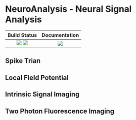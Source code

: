 # NeuroAnalysis - Neural Signal Analysis

| **Build Status**                                              | **Documentation**                 |
|:-------------------------------------------------------------:|:---------------------------------:|
| [![][travis-img]][travis-url] [![][codecov-img]][codecov-url] | [![][docs-dev-img]][docs-dev-url] |

[travis-img]: https://travis-ci.com/Experica/NeuroAnalysis.jl.svg?branch=master
[travis-url]: https://travis-ci.com/Experica/NeuroAnalysis.jl

[codecov-img]: https://codecov.io/gh/Experica/NeuroAnalysis.jl/branch/master/graph/badge.svg
[codecov-url]: https://codecov.io/gh/Experica/NeuroAnalysis.jl

[docs-dev-img]: https://img.shields.io/badge/docs-dev-blue.svg
[docs-dev-url]: https://Experica.github.io/NeuroAnalysis.jl/dev

## Spike Trian

## Local Field Potential

## Intrinsic Signal Imaging

## Two Photon Fluorescence Imaging
